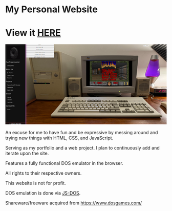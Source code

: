 # My Personal Website

# View it [HERE](https://sudowrestle.github.io/personal_web/)

![Personal Site Preview](/assets/images/site_preview.png)

An excuse for me to have fun and be expressive by messing around and trying new things with HTML, CSS, and JavaScript.

Serving as my portfolio and a web project. I plan to continuously add and iterate upon the site.

Features a fully functional DOS emulator in the browser.

All rights to their respective owners.

This website is not for profit.

DOS emulation is done via [JS-DOS](https://js-dos.com/overview.html).

Shareware/freeware acquired from https://www.dosgames.com/